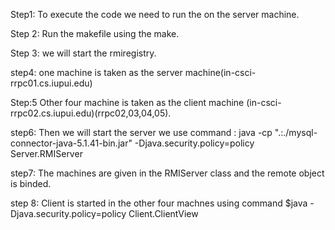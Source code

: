 Step1: To execute the code we need to run the on the server machine. 

Step 2: Run the makefile using the make.

Step 3: we will start the rmiregistry.

step4: one machine is taken as the server machine(in-csci-rrpc01.cs.iupui.edu)

Step:5 Other four machine is taken as the client machine (in-csci-rrpc02.cs.iupui.edu)(rrpc02,03,04,05).

step6: Then we will start the server we use command : java -cp ".:./mysql-connector-java-5.1.41-bin.jar" -Djava.security.policy=policy Server.RMIServer


step7: The machines are given in the RMIServer class and the remote object is binded.

step 8: Client is started in the other four machnes using command $java -Djava.security.policy=policy Client.ClientView
